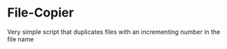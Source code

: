 # File-Copier
Very simple script that duplicates files with an incrementing number in the file name 
